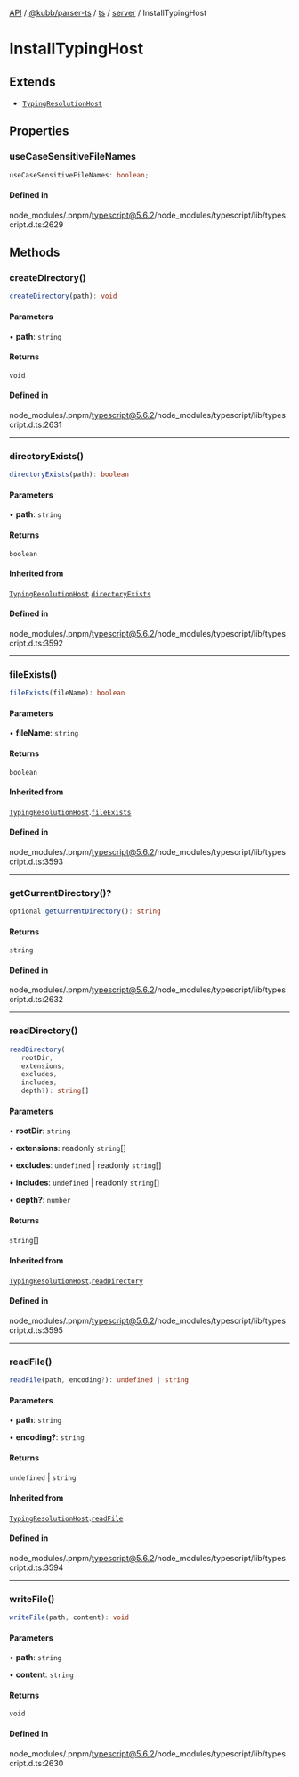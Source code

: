 [API](../../../../../../../packages.md) / [@kubb/parser-ts](../../../../../index.md) / [ts](../../../index.md) / [server](../index.md) / InstallTypingHost

# InstallTypingHost

## Extends

- [`TypingResolutionHost`](../../JsTyping/interfaces/TypingResolutionHost.md)

## Properties

### useCaseSensitiveFileNames

```ts
useCaseSensitiveFileNames: boolean;
```

#### Defined in

node\_modules/.pnpm/typescript@5.6.2/node\_modules/typescript/lib/typescript.d.ts:2629

## Methods

### createDirectory()

```ts
createDirectory(path): void
```

#### Parameters

• **path**: `string`

#### Returns

`void`

#### Defined in

node\_modules/.pnpm/typescript@5.6.2/node\_modules/typescript/lib/typescript.d.ts:2631

***

### directoryExists()

```ts
directoryExists(path): boolean
```

#### Parameters

• **path**: `string`

#### Returns

`boolean`

#### Inherited from

[`TypingResolutionHost`](../../JsTyping/interfaces/TypingResolutionHost.md).[`directoryExists`](../../JsTyping/interfaces/TypingResolutionHost.md#directoryexists)

#### Defined in

node\_modules/.pnpm/typescript@5.6.2/node\_modules/typescript/lib/typescript.d.ts:3592

***

### fileExists()

```ts
fileExists(fileName): boolean
```

#### Parameters

• **fileName**: `string`

#### Returns

`boolean`

#### Inherited from

[`TypingResolutionHost`](../../JsTyping/interfaces/TypingResolutionHost.md).[`fileExists`](../../JsTyping/interfaces/TypingResolutionHost.md#fileexists)

#### Defined in

node\_modules/.pnpm/typescript@5.6.2/node\_modules/typescript/lib/typescript.d.ts:3593

***

### getCurrentDirectory()?

```ts
optional getCurrentDirectory(): string
```

#### Returns

`string`

#### Defined in

node\_modules/.pnpm/typescript@5.6.2/node\_modules/typescript/lib/typescript.d.ts:2632

***

### readDirectory()

```ts
readDirectory(
   rootDir, 
   extensions, 
   excludes, 
   includes, 
   depth?): string[]
```

#### Parameters

• **rootDir**: `string`

• **extensions**: readonly `string`[]

• **excludes**: `undefined` \| readonly `string`[]

• **includes**: `undefined` \| readonly `string`[]

• **depth?**: `number`

#### Returns

`string`[]

#### Inherited from

[`TypingResolutionHost`](../../JsTyping/interfaces/TypingResolutionHost.md).[`readDirectory`](../../JsTyping/interfaces/TypingResolutionHost.md#readdirectory)

#### Defined in

node\_modules/.pnpm/typescript@5.6.2/node\_modules/typescript/lib/typescript.d.ts:3595

***

### readFile()

```ts
readFile(path, encoding?): undefined | string
```

#### Parameters

• **path**: `string`

• **encoding?**: `string`

#### Returns

`undefined` \| `string`

#### Inherited from

[`TypingResolutionHost`](../../JsTyping/interfaces/TypingResolutionHost.md).[`readFile`](../../JsTyping/interfaces/TypingResolutionHost.md#readfile)

#### Defined in

node\_modules/.pnpm/typescript@5.6.2/node\_modules/typescript/lib/typescript.d.ts:3594

***

### writeFile()

```ts
writeFile(path, content): void
```

#### Parameters

• **path**: `string`

• **content**: `string`

#### Returns

`void`

#### Defined in

node\_modules/.pnpm/typescript@5.6.2/node\_modules/typescript/lib/typescript.d.ts:2630
